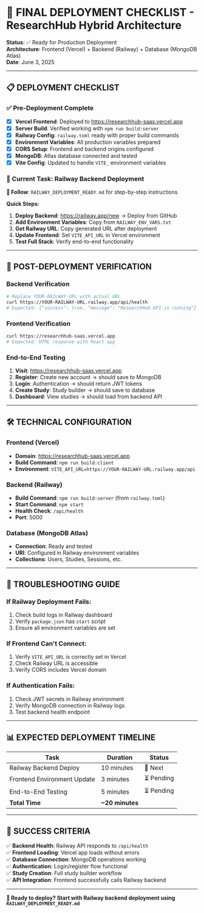 # 🚀 FINAL DEPLOYMENT CHECKLIST - ResearchHub Hybrid Architecture

**Status**: ✅ Ready for Production Deployment  
**Architecture**: Frontend (Vercel) + Backend (Railway) + Database (MongoDB Atlas)  
**Date**: June 3, 2025

---

## 📋 DEPLOYMENT CHECKLIST

### ✅ Pre-Deployment Complete
- [x] **Vercel Frontend**: Deployed to https://researchhub-saas.vercel.app
- [x] **Server Build**: Verified working with `npm run build:server`
- [x] **Railway Config**: `railway.toml` ready with proper build commands
- [x] **Environment Variables**: All production variables prepared
- [x] **CORS Setup**: Frontend and backend origins configured
- [x] **MongoDB**: Atlas database connected and tested
- [x] **Vite Config**: Updated to handle `VITE_` environment variables

### 🔄 Current Task: Railway Backend Deployment

**📖 Follow**: `RAILWAY_DEPLOYMENT_READY.md` for step-by-step instructions

**Quick Steps**:
1. **Deploy Backend**: https://railway.app/new → Deploy from GitHub
2. **Add Environment Variables**: Copy from `RAILWAY_ENV_VARS.txt`
3. **Get Railway URL**: Copy generated URL after deployment
4. **Update Frontend**: Set `VITE_API_URL` in Vercel environment
5. **Test Full Stack**: Verify end-to-end functionality

---

## 🎯 POST-DEPLOYMENT VERIFICATION

### Backend Verification
```bash
# Replace YOUR-RAILWAY-URL with actual URL
curl https://YOUR-RAILWAY-URL.railway.app/api/health
# Expected: {"success": true, "message": "ResearchHub API is running"}
```

### Frontend Verification
```bash
curl https://researchhub-saas.vercel.app
# Expected: HTML response with React app
```

### End-to-End Testing
1. **Visit**: https://researchhub-saas.vercel.app
2. **Register**: Create new account → should save to MongoDB
3. **Login**: Authentication → should return JWT tokens
4. **Create Study**: Study builder → should save to database
5. **Dashboard**: View studies → should load from backend API

---

## 🛠️ TECHNICAL CONFIGURATION

### Frontend (Vercel)
- **Domain**: https://researchhub-saas.vercel.app
- **Build Command**: `npm run build:client`
- **Environment**: `VITE_API_URL=https://YOUR-RAILWAY-URL.railway.app/api`

### Backend (Railway)
- **Build Command**: `npm run build:server` (from `railway.toml`)
- **Start Command**: `npm start`
- **Health Check**: `/api/health`
- **Port**: 5000

### Database (MongoDB Atlas)
- **Connection**: Ready and tested
- **URI**: Configured in Railway environment variables
- **Collections**: Users, Studies, Sessions, etc.

---

## 🚨 TROUBLESHOOTING GUIDE

### If Railway Deployment Fails:
1. Check build logs in Railway dashboard
2. Verify `package.json` has `start` script
3. Ensure all environment variables are set

### If Frontend Can't Connect:
1. Verify `VITE_API_URL` is correctly set in Vercel
2. Check Railway URL is accessible
3. Verify CORS includes Vercel domain

### If Authentication Fails:
1. Check JWT secrets in Railway environment
2. Verify MongoDB connection in Railway logs
3. Test backend health endpoint

---

## 📊 EXPECTED DEPLOYMENT TIMELINE

| Task | Duration | Status |
|------|----------|--------|
| Railway Backend Deploy | 10 minutes | 🔄 Next |
| Frontend Environment Update | 3 minutes | ⏳ Pending |
| End-to-End Testing | 5 minutes | ⏳ Pending |
| **Total Time** | **~20 minutes** | |

---

## 🎯 SUCCESS CRITERIA

✅ **Backend Health**: Railway API responds to `/api/health`  
✅ **Frontend Loading**: Vercel app loads without errors  
✅ **Database Connection**: MongoDB operations working  
✅ **Authentication**: Login/register flow functional  
✅ **Study Creation**: Full study builder workflow  
✅ **API Integration**: Frontend successfully calls Railway backend  

---

**🚀 Ready to deploy? Start with Railway backend deployment using `RAILWAY_DEPLOYMENT_READY.md`**
